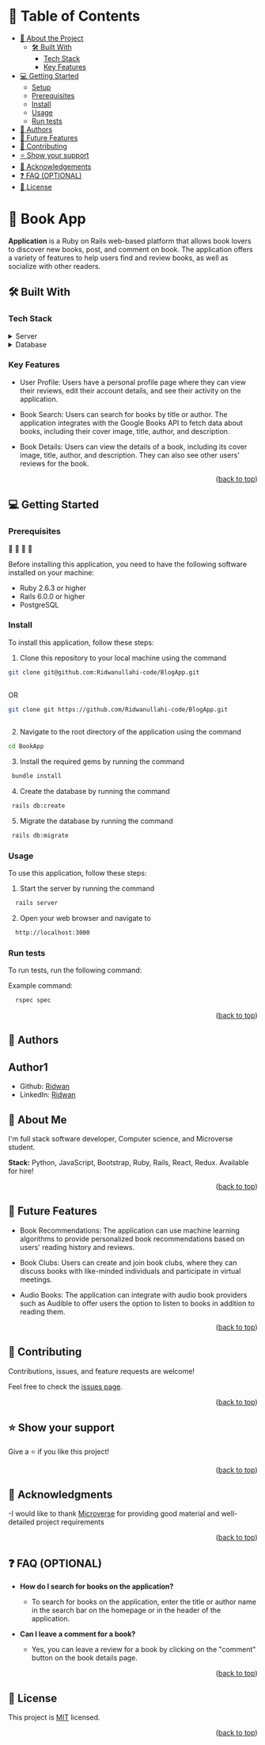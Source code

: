 <a name="readme-top"></a>


<!-- TABLE OF CONTENTS -->

# 📗 Table of Contents

- [📖 About the Project](#about-project)
  - [🛠 Built With](#built-with)
    - [Tech Stack](#tech-stack)
    - [Key Features](#key-features)
- [💻 Getting Started](#getting-started)
  - [Setup](#setup)
  - [Prerequisites](#prerequisites)
  - [Install](#install)
  - [Usage](#usage)
  - [Run tests](#run-tests)
- [👥 Authors](#authors)
- [🔭 Future Features](#future-features)
- [🤝 Contributing](#contributing)
- [⭐️ Show your support](#support)
- [🙏 Acknowledgements](#acknowledgements)
- [❓ FAQ (OPTIONAL)](#faq)
- [📝 License](#license)

# 📖 Book App <a name="about-project"></a>

**Application** is a Ruby on Rails web-based platform that allows book lovers to discover new books, post, and comment on book. The application offers a variety of features to help users find and review books, as well as socialize with other readers.

## 🛠 Built With <a name="built-with"></a>

### Tech Stack <a name="tech-stack"></a>

<details>
  <summary>Server</summary>
  <ul>
    <li><a href="https://expressjs.com/">Ruby</a></li>
  </ul>
</details>

<details>
<summary>Database</summary>
  <ul>
    <li><a href="https://www.postgresql.org/">PostgreSQL</a></li>
  </ul>
</details>

<!-- Features -->

### Key Features <a name="key-features"></a>


- User Profile: Users have a personal profile page where they can view their reviews, edit their account details, and see their activity on the application.

- Book Search: Users can search for books by title or author. The application integrates with the Google Books API to fetch data about books, including their cover image, title, author, and description.

- Book Details: Users can view the details of a book, including its cover image, title, author, and description. They can also see other users' reviews for the book.

<p align="right">(<a href="#readme-top">back to top</a>)</p>

## 💻 Getting Started <a name="getting-started"></a>



### Prerequisites
📘 📗 📕 📙

Before installing this application, you need to have the following software installed on your machine:

- Ruby 2.6.3 or higher
- Rails 6.0.0 or higher
- PostgreSQL


### Install

To install this application, follow these steps:

1. Clone this repository to your local machine using the command

```sh
git clone git@github.com:Ridwanullahi-code/BlogApp.git
  
```
OR

```sh
git clone git https://github.com/Ridwanullahi-code/BlogApp.git
  
```
2.  Navigate to the root directory of the application using the command 

```sh
cd BookApp
```
3.  Install the required gems by running the command 

```sh
 bundle install
```
4.  Create the database by running the command 

```sh
 rails db:create
```

5.  Migrate the database by running the command 

```sh
 rails db:migrate
```

### Usage

To use this application, follow these steps:

1. Start the server by running the command 
```sh
  rails server
```
2. Open your web browser and navigate to
```sh
  http://localhost:3000
```

### Run tests

To run tests, run the following command:


Example command:

```sh
  rspec spec
```

<p align="right">(<a href="#readme-top">back to top</a>)</p>

<!-- AUTHORS -->

## 👥 Authors <a name="authors"></a>

## **Author1**

- Github: [Ridwan](https://github.com/Ridwanullahi-code)
- LinkedIn: [Ridwan](https://www.linkedin.com/in/ajayi-ridwan/)

## 🚀 **About Me**

I'm full stack software developer, Computer science, and Microverse student.

**Stack:** Python, JavaScript, Bootstrap, Ruby, Rails, React, Redux. Available for hire!

<p align="right">(<a href="#readme-top">back to top</a>)</p>

<!-- FUTURE FEATURES -->

## 🔭 Future Features <a name="future-features"></a>

- Book Recommendations: The application can use machine learning algorithms to provide personalized book recommendations based on users' reading history and reviews.

- Book Clubs: Users can create and join book clubs, where they can discuss books with like-minded individuals and participate in virtual meetings.

- Audio Books: The application can integrate with audio book providers such as Audible to offer users the option to listen to books in addition to reading them.

<p align="right">(<a href="#readme-top">back to top</a>)</p>

<!-- CONTRIBUTING -->

## 🤝 Contributing <a name="contributing"></a>

Contributions, issues, and feature requests are welcome!

Feel free to check the [issues page](https://github.com/Ridwanullahi-code/BlogApp/issues).

<p align="right">(<a href="#readme-top">back to top</a>)</p>

<!-- SUPPORT -->

## ⭐️ Show your support <a name="support"></a>

Give a ⭐️ if you like this project!

<p align="right">(<a href="#readme-top">back to top</a>)</p>


## 🙏 Acknowledgments <a name="acknowledgements"></a>

-I would like to thank [Microverse](https://www.microverse.org/) for providing good material and well-detailed project requirements

<p align="right">(<a href="#readme-top">back to top</a>)</p>

<!-- FAQ (optional) -->

## ❓ FAQ (OPTIONAL) <a name="faq"></a>


- **How do I search for books on the application?**

  - To search for books on the application, enter the title or author name in the search bar on the homepage or in the header of the application.

- **Can I leave a comment for a book?**

  - Yes, you can leave a review for a book by clicking on the "comment" button on the book details page. 

<p align="right">(<a href="#readme-top">back to top</a>)</p>

<!-- LICENSE -->

## 📝 License <a name="license"></a>

This project is [MIT](./LICENSE) licensed.

<p align="right">(<a href="#readme-top">back to top</a>)</p>